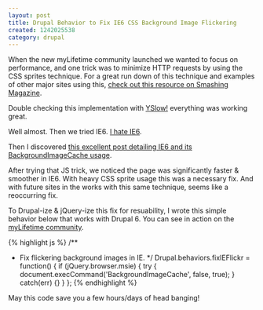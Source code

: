 ```yaml
--- 
layout: post
title: Drupal Behavior to Fix IE6 CSS Background Image Flickering
created: 1242025538
category: drupal
---
```

When the new myLifetime community launched we wanted to focus on performance, and one trick was to minimize HTTP requests by using the CSS sprites technique. For a great run down of this technique and examples of other major sites using this, <a href="http://www.smashingmagazine.com/2009/04/27/the-mystery-of-css-sprites-techniques-tools-and-tutorials/">check out this resource on Smashing Magazine</a>.

Double checking this implementation with <a href="http://developer.yahoo.com/yslow/">YSlow!</a> everything was working great.

Well almost. Then we tried IE6. <a href="http://blog.hugsformonsters.com/post/87657240/overly-judgemental-ie6-splash-pages">I hate IE6</a>.

Then I discovered <a href="http://misterpixel.blogspot.com/2006/09/forensic-analysis-of-ie6.html">this excellent post detailing IE6 and its BackgroundImageCache usage</a>.

After trying that JS trick, we noticed the page was significantly faster & smoother in IE6. With heavy CSS sprite usage this was a necessary fix. And with future sites in the works with this same technique, seems like a reoccurring fix.

To Drupal-ize & jQuery-ize this fix for resuability, I wrote this simple behavior below that works with Drupal 6. You can see in action on the <a href="http://mylifetime.com/community">myLifetime community</a>.

{% highlight js %}
/**
 * Fix flickering background images in IE.
 */
Drupal.behaviors.fixIEFlickr = function() {
  if (jQuery.browser.msie) {
    try { 
      document.execCommand('BackgroundImageCache', false, true); 
    } catch(err) {}
  }
};
{% endhighlight %}

May this code save you a few hours/days of head banging! 

